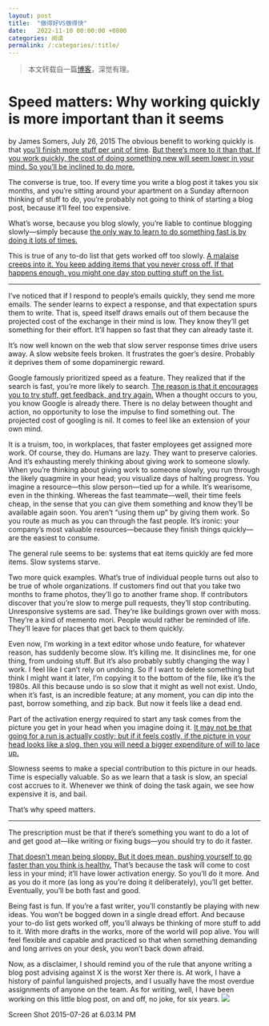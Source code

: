 ```yaml
---
layout: post
title:  "做得好VS做得快"
date:   2022-11-10 00:00:00 +0800
categories: 阅读
permalink: /:categories/:title/
---
```


> 本文转载自一篇[博客](http://jsomers.net/blog/speed-matters)，深觉有理。

# Speed matters: Why working quickly is more important than it seems
by James Somers, July 26, 2015
The obvious benefit to working quickly is that <u>you’ll finish more stuff per unit of time</u>. <u>But there’s more to it than that. If you work quickly, the cost of doing something new will seem lower in your mind. So you’ll be inclined to do more.</u>

The converse is true, too. If every time you write a blog post it takes you six months, and you’re sitting around your apartment on a Sunday afternoon thinking of stuff to do, you’re probably not going to think of starting a blog post, because it’ll feel too expensive.

What’s worse, because you blog slowly, you’re liable to continue blogging slowly—simply because <u>the only way to learn to do something fast is by doing it lots of times.</u>

This is true of any to-do list that gets worked off too slowly. <u>A malaise creeps into it. You keep adding items that you never cross off. If that happens enough, you might one day stop putting stuff on the list.</u>

* * *

I’ve noticed that if I respond to people’s emails quickly, they send me more emails. The sender learns to expect a response, and that expectation spurs them to write. That is, speed itself draws emails out of them because the projected cost of the exchange in their mind is low. They know they’ll get something for their effort. It’ll happen so fast that they can already taste it.

It’s now well known on the web that slow server response times drive users away. A slow website feels broken. It frustrates the goer’s desire. Probably it deprives them of some dopaminergic reward.

Google famously prioritized speed as a feature. They realized that if the search is fast, you’re more likely to search. <u>The reason is that it encourages you to try stuff, get feedback, and try again.</u> When a thought occurs to you, you know Google is already there. There is no delay between thought and action, no opportunity to lose the impulse to find something out. The projected cost of googling is nil. It comes to feel like an extension of your own mind.

It is a truism, too, in workplaces, that faster employees get assigned more work. Of course, they do. Humans are lazy. They want to preserve calories. And it’s exhausting merely thinking about giving work to someone slowly. When you’re thinking about giving work to someone slowly, you run through the likely quagmire in your head; you visualize days of halting progress. You imagine a resource—this slow person—tied up for a while. It’s wearisome, even in the thinking. Whereas the fast teammate—well, their time feels cheap, in the sense that you can give them something and know they’ll be available again soon. You aren’t “using them up” by giving them work. So you route as much as you can through the fast people. It’s ironic: your company’s most valuable resources—because they finish things quickly—are the easiest to consume.

The general rule seems to be: systems that eat items quickly are fed more items. Slow systems starve.

Two more quick examples. What’s true of individual people turns out also to be true of whole organizations. If customers find out that you take two months to frame photos, they’ll go to another frame shop. If contributors discover that you’re slow to merge pull requests, they’ll stop contributing. Unresponsive systems are sad. They’re like buildings grown over with moss. They’re a kind of memento mori. People would rather be reminded of life. They’ll leave for places that get back to them quickly.

Even now, I’m working in a text editor whose undo feature, for whatever reason, has suddenly become slow. It’s killing me. It disinclines me, for one thing, from undoing stuff. But it’s also probably subtly changing the way I work. I feel like I can’t rely on undoing. So if I want to delete something but think I might want it later, I’m copying it to the bottom of the file, like it’s the 1980s. All this because undo is so slow that it might as well not exist. Undo, when it’s fast, is an incredible feature; at any moment, you can dip into the past, borrow something, and zip back. But now it feels like a dead end.

Part of the activation energy required to start any task comes from the picture you get in your head when you imagine doing it. <u>It may not be that going for a run is actually costly; but if it feels costly, if the picture in your head looks like a slog, then you will need a bigger expenditure of will to lace up.</u>

Slowness seems to make a special contribution to this picture in our heads. Time is especially valuable. So as we learn that a task is slow, an special cost accrues to it. Whenever we think of doing the task again, we see how expensive it is, and bail.

That’s why speed matters.

* * *

The prescription must be that if there’s something you want to do a lot of and get good at—like writing or fixing bugs—you should try to do it faster.

<u>That doesn’t mean being sloppy. But it does mean, pushing yourself to go faster than you think is healthy.</u> That’s because the task will come to cost less in your mind; it’ll have lower activation energy. So you’ll do it more. And as you do it more (as long as you’re doing it deliberately), you’ll get better. Eventually, you’ll be both fast and good.

Being fast is fun. If you’re a fast writer, you’ll constantly be playing with new ideas. You won’t be bogged down in a single dread effort. And because your to-do list gets worked off, you’ll always be thinking of more stuff to add to it. With more drafts in the works, more of the world will pop alive. You will feel flexible and capable and practiced so that when something demanding and long arrives on your desk, you won’t back down afraid.

Now, as a disclaimer, I should remind you of the rule that anyone writing a blog post advising against X is the worst Xer there is. At work, I have a history of painful languished projects, and I usually have the most overdue assignments of anyone on the team. As for writing, well, I have been working on this little blog post, on and off, no joke, for six years.
![](https://s2.loli.net/2022/11/10/hDNdIGqOisMPfwj.png)

Screen Shot 2015-07-26 at 6.03.14 PM
